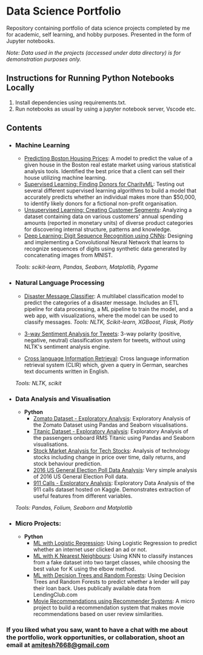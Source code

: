 # Data Science Portfolio
Repository containing portfolio of data science projects completed by me for academic, self learning, and hobby purposes. Presented in the form of Jupyter notebooks.

_Note: Data used in the projects (accessed under data directory) is for demonstration purposes only._

## Instructions for Running Python Notebooks Locally
1. Install dependencies using requirements.txt.
2. Run notebooks as usual by using a jupyter notebook server, Vscode etc.

## Contents

- ### Machine Learning

	- [Predicting Boston Housing Prices](https://github.com/Amitesh7668/Data-Science-Portfolio/blob/main/boston_housing/boston_housing.ipynb): A model to predict the value of a given house in the Boston real estate market using various statistical analysis tools. Identified the best price that a client can sell their house utilizing machine learning.
	- [Supervised Learning: Finding Donors for CharityML](https://github.com/Amitesh7668/Data-Science-Portfolio/blob/main/finding_donors/finding_donors.ipynb): Testing out several different supervised learning algorithms to build a model that accurately predicts whether an individual makes more than $50,000, to identify likely donors for a fictional non-profit organisation.
	- [Unsupervised Learning: Creating Customer Segments](https://github.com/Amitesh7668/Data-Science-Portfolio/blob/main/customer_segments/customer_segments.ipynb): Analyzing a dataset containing data on various customers' annual spending amounts (reported in monetary units) of diverse product categories for discovering internal structure, patterns and knowledge.
	- [Deep Learning: Digit Sequence Recognition using CNNs](https://github.com/Amitesh7668/Data-Science-Portfolio/blob/main/digit_recognition-mnist-sequence.ipynb):  Designing and implementing a Convolutional Neural Network that learns to recognize sequences of digits using synthetic data generated by concatenating images from MNIST.

	_Tools: scikit-learn, Pandas, Seaborn, Matplotlib, Pygame_ 

- ### Natural Language Processing

	- [Disaster Message Classifier](https://github.com/Amitesh7668/Disaster-Message-Classifier): A multilabel classification model to predict the categories of a disaster message. Includes an ETL pipeline for data processing, a ML pipeline to train the model, and a web app, with visualizations, where the model can be used to classify messages. _Tools: NLTK, Scikit-learn, XGBoost, Flask, Plotly_

	- [3-way Sentiment Analysis for Tweets](https://github.com/Amitesh7668/Data-Science-Portfolio/blob/main/ipynb_checkpoints/3-Way%20Sentiment%20Analysis%20for%20Tweets-checkpoint.ipynb): 3-way polarity (positive, negative, neutral) classification system for tweets, without using NLTK's sentiment analysis engine. 

	- [Cross language Information Retrieval](https://github.com/Amitesh7668/Data-Science-Portfolio/blob/main/ipynb_checkpoints/Cross%20Language%20Information%20Retrieval-checkpoint.ipynb): Cross language information retrieval system (CLIR) which, given a query in German, searches text documents written in English.


	_Tools: NLTK, scikit_

- ### Data Analysis and Visualisation
	- __Python__
		- [Zomato Dataset - Exploratory Analysis](https://github.com/Amitesh7668/Data-Analysis/blob/main/Zomato%20Data%20Analysis%20Project.ipynb): Exploratory Analysis of the Zomato Dataset using Pandas and Seaborn visualisations.
		- [Titanic Dataset - Exploratory Analysis](https://github.com/Amitesh7668/Data-Science-Portfolio/blob/main/Titanic%20Dataset%20-%20Exploratory%20Analysis.ipynb): Exploratory Analysis of the passengers onboard RMS Titanic using Pandas and Seaborn visualisations.
		- [Stock Market Analysis for Tech Stocks](https://github.com/Amitesh7668/Data-Science-Portfolio/blob/main/Stock%20Market%20Analysis%20for%20Tech%20Stocks.ipynb): Analysis of technology stocks including change in price over time, daily returns, and stock behaviour prediction.
		- [2016 US General Election Poll Data Analysis](https://github.com/Amitesh7668/Data-Science-Portfolio/blob/main/2016%20General%20Election%20Poll%20Analysis.ipynb): Very simple analysis of 2016 US General Election Poll data.
		- [911 Calls - Exploratory Analysis](https://github.com/Amitesh7668/Data-Science-Portfolio/blob/main/911%20Calls%20-%20Exploratory%20Analysis.ipynb): Exploratory Data Analysis of the 911 calls dataset hosted on Kaggle. Demonstrates extraction of useful features from different variables.
		
	_Tools: Pandas, Folium, Seaborn and Matplotlib_
	
- ### Micro Projects: 

	- __Python__
		- [ML with Logistic Regression](https://github.com/Amitesh7668/Data-Science-Portfolio/blob/main/ML%20Micro%20Projects/Machine%20Learning%20with%20Logistic%20Regression.ipynb): Using Logistic Regression to predict whether an internet user clicked an ad or not.
		- [ML with K Nearest Neighbours](https://github.com/Amitesh7668/Data-Science-Portfolio/blob/main/ML%20Micro%20Projects/ML%20with%20K%20Nearest%20Neighbors.ipynb): Using KNN to classify instances from a fake dataset into two target classes, while choosing the best value for K using the elbow method.
		- [ML with Decision Trees and Random Forests](https://github.com/Amitesh7668/Data-Science-Portfolio/blob/main/ML%20Micro%20Projects/Machine%20Learning%20with%20Decision%20Trees%20and%20Random%20Forests.ipynb): Using Decision Trees and Random Forests to predict whether a lender will pay their loan back. Uses publically available data from LendingClub.com
		- [Movie Recommendations using Recommender Systems](https://github.com/Amitesh7668/Data-Science-Portfolio/blob/main/ML%20Micro%20Projects/Recommender%20Systems%20with%20Python.ipynb): A micro project to build a recommendation system that makes movie recommendations based on user review similarities. 


### If you liked what you saw, want to have a chat with me about the portfolio, work opportunities, or collaboration, shoot an email at amitesh7668@gmail.com

 
